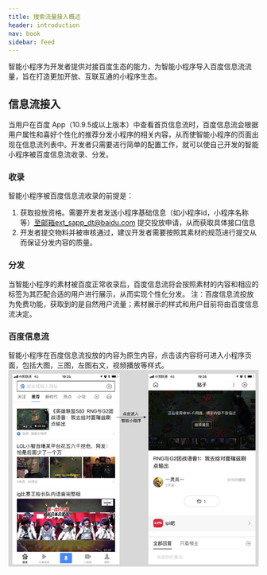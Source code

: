 ```yaml
---
title: 搜索流量接入概述
header: introduction
nav: book
sidebar: feed
---
```


智能小程序为开发者提供对接百度生态的能力，为智能小程序导入百度信息流流量，旨在打造更加开放、互联互通的小程序生态。

## 信息流接入
当用户在百度 App（10.9.5或以上版本）中查看首页信息流时，百度信息流会根据用户属性和喜好个性化的推荐分发小程序的相关内容，从而使智能小程序的页面出现在信息流列表中。开发者只需要进行简单的配置工作，就可以使自己开发的智能小程序被百度信息流收录、分发。

### 收录
智能小程序被百度信息流收录的前提是：
1. 获取投放资格。需要开发者发送小程序基础信息（如小程序id，小程序名称等）至邮箱ext_sapp_dt@baidu.com  提交投放申请，从而获取具体接口信息
2. 开发者提交物料并被审核通过，建议开发者需要按照其素材的规范进行提交从而保证分发内容的质量。

### 分发
当智能小程序的素材被百度正常收录后，百度信息流将会按照素材的内容和相应的标签为其匹配合适的用户进行展示，从而实现个性化分发。
注：百度信息流投放为免费功能，获取到的是自然用户流量；素材展示的样式和用户目前将由百度信息流决定。

### 百度信息流
智能小程序在百度信息流投放的内容为原生内容，点击该内容将可进入小程序页面，包括大图，三图，左图右文，视频播放等样式。
![图片](../../img/introduction/scancode/feed01.png)

 


